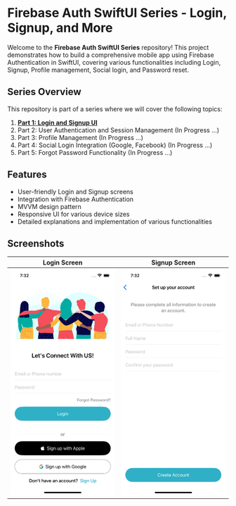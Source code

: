 # Firebase Auth SwiftUI Series - Login, Signup, and More

Welcome to the **Firebase Auth SwiftUI Series** repository! This project demonstrates how to build a comprehensive mobile app using Firebase Authentication in SwiftUI, covering various functionalities including Login, Signup, Profile management, Social login, and Password reset.

## Series Overview
This repository is part of a series where we will cover the following topics:

1. **[Part 1: Login and Signup UI](https://youtu.be/USivbJZ-FVM?si=bTcZVPryYXxhTVdT)**
2. Part 2: User Authentication and Session Management (In Progress ...)
3. Part 3: Profile Management (In Progress ...)
4. Part 4: Social Login Integration (Google, Facebook) (In Progress ...)
5. Part 5: Forgot Password Functionality (In Progress ...)

## Features
- User-friendly Login and Signup screens
- Integration with Firebase Authentication
- MVVM design pattern
- Responsive UI for various device sizes
- Detailed explanations and implementation of various functionalities

## Screenshots
| **Login Screen**           | **Signup Screen**         |
|----------------------------|---------------------------|
| ![Login Screen](Screenshots/login.png) | ![Signup Screen](Screenshots/signup1.png) |
